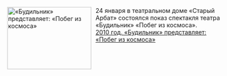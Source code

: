 <!--2025-01-24 00:00:00-->
<div class="yb">
  <div class="rss smaller1 kino_teatr"><a href="https://www.kino-teatr.ru/teatr/history/1-24/1224/" title="«Будильник» представляет: «Побег из космоса»"><img src="https://www.kino-teatr.ru/history/4/2/1224/poster.jpg" width="196" height="147" align="left" hspace="5" style="margin: 0px 10px 0px 5px" alt="«Будильник» представляет: «Побег из космоса»"/></a>24 января в театральном доме «Старый Арбат» состоялся показ спектакля театра «Будильник» «Побег из космоса». <br><a class="light" href="https://www.kino-teatr.ru/teatr/history/1-24/1224/">2010 год. «Будильник» представляет: «Побег из космоса»</a></div>
</div>
